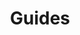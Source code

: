 ---
title: Guides
tags: 
keywords: 
last_updated: 
summary: 
sidebar: sp4_sidebar
permalink: sp4_admin_guides.html
folder: sp4
---